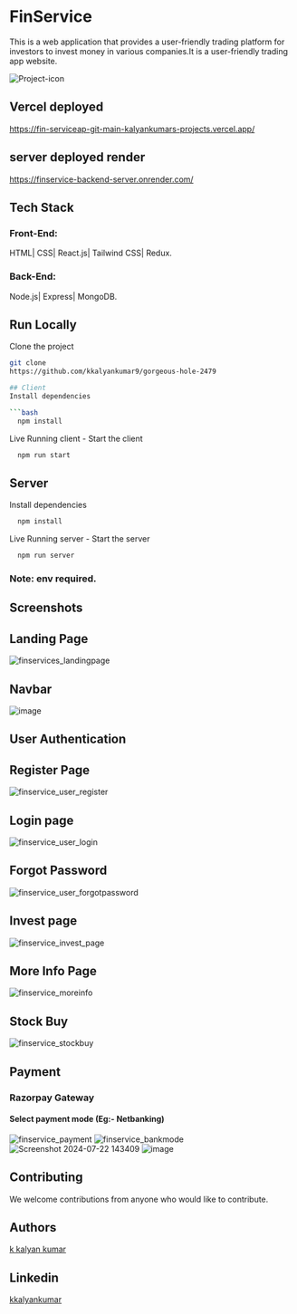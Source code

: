 
# FinService

This is a web application that provides a user-friendly trading platform for investors to invest money in various companies.It is a user-friendly trading app website.

![Project-icon](https://t4.ftcdn.net/jpg/00/79/77/19/360_F_79771929_dkEtuIuxFdNOlv6Evj1Nj1kaSLgSas34.jpg)


## Vercel deployed
https://fin-serviceap-git-main-kalyankumars-projects.vercel.app/

## server deployed render
https://finservice-backend-server.onrender.com/


## Tech Stack
### Front-End:
HTML| CSS| React.js| Tailwind CSS| Redux.
### Back-End:
Node.js| Express| MongoDB.

## Run Locally

Clone the project
```bash
git clone
https://github.com/kkalyankumar9/gorgeous-hole-2479

## Client 
Install dependencies

```bash
  npm install
```
Live Running client  -
Start the client

```bash
  npm run start
```
## Server 
Install dependencies

```bash
  npm install
```
Live Running server  -
Start the server

```bash
  npm run server
```
### Note: env required.

## Screenshots

## Landing Page
![finservices_landingpage](https://github.com/user-attachments/assets/882c3f71-211e-42a9-bcbf-3740d63a94bf)

## Navbar
![image](https://github.com/user-attachments/assets/7f88d8e9-a6ae-4c39-84d5-f6f113a4df07)
## User Authentication
##  Register Page

![finservice_user_register](https://github.com/user-attachments/assets/606dce20-15ae-4d37-91f9-cfde92ed9784)
## Login page
![finservice_user_login](https://github.com/user-attachments/assets/f9260e9e-e0aa-427a-8d52-879e755da34b)
## Forgot Password
![finservice_user_forgotpassword](https://github.com/user-attachments/assets/04f6a5c0-913b-4ea8-9e9b-9f349d73d717)
## Invest page
![finservice_invest_page](https://github.com/user-attachments/assets/6146472a-7b27-4a76-a1ac-4095cfdb52e2)

## More Info Page
![finservice_moreinfo](https://github.com/user-attachments/assets/dd19068e-64ff-4c67-a90d-ec1a4e0019f9)
## Stock Buy
![finservice_stockbuy](https://github.com/user-attachments/assets/c62e210d-9a9a-41a4-ac60-e0293e274aac)
## Payment

### Razorpay Gateway
#### Select payment mode (Eg:- Netbanking)
![finservice_payment](https://github.com/user-attachments/assets/11b64b16-adb8-439e-a073-0303fbcd263f)
![finservice_bankmode](https://github.com/user-attachments/assets/7034f729-436b-4a86-86d0-1cf5c513a3e9)
![Screenshot 2024-07-22 143409](https://github.com/user-attachments/assets/ef0e7b70-aa6b-4fc7-8e78-ab6b590b8f34)
![image](https://github.com/user-attachments/assets/b75c9450-1a0d-45ca-9bcf-f318edb633b6)

## Contributing
We welcome contributions from anyone who would like to contribute.

## Authors 
 [k kalyan kumar](https://github.com/kkalyankumar9)
 
## Linkedin

 [kkalyankumar]([https://www.linkedin.com/in/neelesh-n-h-2704a7196/](https://www.linkedin.com/in/k-kalyan-kumar-a44321163/))

